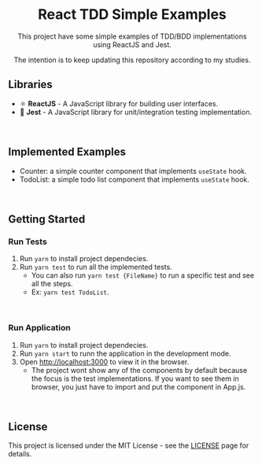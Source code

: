 <h1 align="center">React TDD Simple Examples</h1>

<div align="center">
    <p>This project have some simple examples of TDD/BDD implementations using ReactJS and Jest.</p>
    <p>The intention is to keep updating this repository according to my studies.</p>
</div>

## Libraries

- ⚛️ **ReactJS** - A JavaScript library for building user interfaces.
- :microscope: **Jest** - A JavaScript library for unit/integration testing implementation.
<br />

## Implemented Examples

- Counter: a simple counter component that implements `useState` hook.
- TodoList: a simple todo list component that implements `useState` hook.
<br />

## Getting Started

### Run Tests

1. Run `yarn` to install project dependecies.
2. Run `yarn test` to run all the implemented tests.
   - You can also run `yarn test {FileName}` to run a specific test and see all the steps.
   - Ex: `yarn test TodoList`.
<br />

### Run Application

1. Run `yarn` to install project dependecies.
2. Run `yarn start` to runn the application in the development mode.
3. Open [http://localhost:3000](http://localhost:3000) to view it in the browser.
   - The project wont show any of the components by default because the focus is the test implementations. If you want to see them in browser, you just have to import and put the component in App.js.
<br />

## License

This project is licensed under the MIT License - see the [LICENSE](https://opensource.org/licenses/MIT) page for details.
